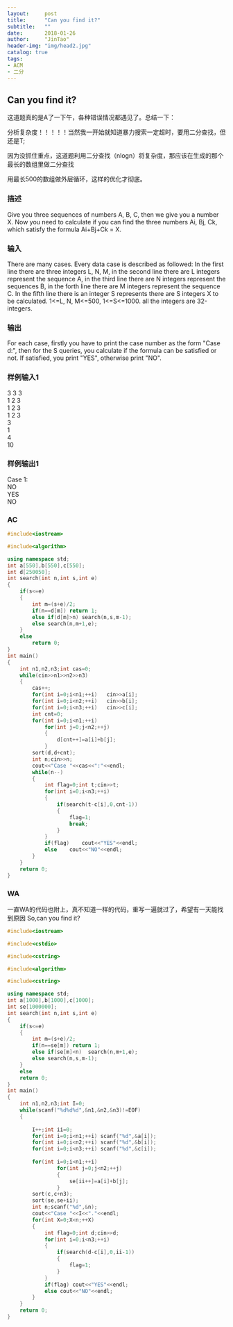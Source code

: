 ```yaml
---
layout:     post
title:      "Can you find it?"
subtitle:   ""
date:       2018-01-26
author:     "JinTao"
header-img: "img/head2.jpg"
catalog: true
tags:
- ACM
- 二分
---
```


## Can you find it? 
这道题真的是A了一下午，各种错误情况都遇见了。总结一下：

分析复杂度！！！！！当然我一开始就知道暴力搜索一定超时，要用二分查找，但还是T;

因为没抓住重点，这道题利用二分查找（nlogn）将复杂度，那应该在生成的那个最长的数组里做二分查找

用最长500的数组做外层循环，这样的优化才彻底。


### 描述
Give you three sequences of numbers A, B, C, then we give you a number X. Now you need to calculate if you can find the three numbers Ai, Bj, Ck, which satisfy the formula Ai+Bj+Ck = X.

### 输入
There are many cases. Every data case is described as followed: In the first line there are three integers L, N, M, in the second line there are L integers represent the sequence A, in the third line there are N integers represent the sequences B, in the forth line there are M integers represent the sequence C. In the fifth line there is an integer S represents there are S integers X to be calculated. 1<=L, N, M<=500, 1<=S<=1000. all the integers are 32-integers.

### 输出
For each case, firstly you have to print the case number as the form "Case d:", then for the S queries, you calculate if the formula can be satisfied or not. If satisfied, you print "YES", otherwise print "NO".
### 样例输入1 
3 3 3<br>
1 2 3<br>
1 2 3<br>
1 2 3<br>
3<br>
1<br>
4<br>
10<br>

### 样例输出1 
Case 1:<br>
NO<br>
YES<br>
NO<br>

### AC
``` cpp
#include<iostream>

#include<algorithm>

using namespace std;
int a[550],b[550],c[550];
int d[250050];
int search(int n,int s,int e)
{
	if(s<=e)
	{
		int m=(s+e)/2;
		if(n==d[m])	return 1;
		else if(d[m]>n)	search(n,s,m-1);
		else search(n,m+1,e);
	}
	else
		return 0;
}
int main()
{
	int n1,n2,n3;int cas=0;
	while(cin>>n1>>n2>>n3)
	{
		cas++;
		for(int i=0;i<n1;++i)	cin>>a[i];
		for(int i=0;i<n2;++i)	cin>>b[i];
		for(int i=0;i<n3;++i)	cin>>c[i];
		int cnt=0;
		for(int i=0;i<n1;++i)
			for(int j=0;j<n2;++j)
			{
				d[cnt++]=a[i]+b[j];
			}
		sort(d,d+cnt);
		int n;cin>>n;
		cout<<"Case "<<cas<<":"<<endl;
		while(n--)
		{
			int flag=0;int t;cin>>t;
			for(int i=0;i<n3;++i)
			{
				if(search(t-c[i],0,cnt-1))
				{
					flag=1;
					break;
				}
			}
			if(flag)	cout<<"YES"<<endl;
			else	cout<<"NO"<<endl;
		}
	}
	return 0;
}
```

### WA
一直WA的代码也附上，真不知道一样的代码，重写一遍就过了，希望有一天能找到原因 So,can you find it?
```cpp
#include<iostream>

#include<cstdio>

#include<cstring>

#include<algorithm>

#include<cstring>

using namespace std;
int a[1000],b[1000],c[1000];
int se[1000000];
int search(int n,int s,int e)
{
	if(s<=e)
	{
		int m=(s+e)/2;
		if(n==se[m]) return 1;
		else if(se[m]<n)  search(n,m+1,e);
		else search(n,s,m-1);
	}
	else
	return 0;
}
int main()
{
	int n1,n2,n3;int I=0;
	while(scanf("%d%d%d",&n1,&n2,&n3)!=EOF)
	{
		
		I++;int ii=0;
		for(int i=0;i<n1;++i) scanf("%d",&a[i]);
		for(int i=0;i<n2;++i) scanf("%d",&b[i]);
		for(int i=0;i<n3;++i) scanf("%d",&c[i]);
		
		for(int i=0;i<n1;++i)
				for(int j=0;j<n2;++j)
				{
					se[ii++]=a[i]+b[j];
				}
		sort(c,c+n3);
		sort(se,se+ii);
		int n;scanf("%d",&n);
		cout<<"Case "<<I<<"."<<endl;
		for(int X=0;X<n;++X)
		{
			int flag=0;int d;cin>>d;
			for(int i=0;i<n3;++i)
			{
				if(search(d-c[i],0,ii-1))
				{
					flag=1;
				}
			}
			if(flag) cout<<"YES"<<endl;
			else cout<<"NO"<<endl;
		}
	}
	return 0;
}
```

